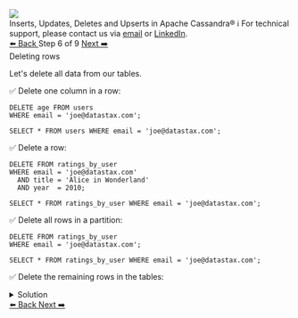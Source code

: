 <!-- TOP -->
<div class="top">
  <img src="https://datastax-academy.github.io/katapod-shared-assets/images/ds-academy-logo.svg" />
  <div class="scenario-title-section">
    <span class="scenario-title">Inserts, Updates, Deletes and Upserts in Apache Cassandra®</span>
    <span class="scenario-subtitle">ℹ️ For technical support, please contact us via <a href="mailto:aleksandr.volochnev@datastax.com">email</a> or <a href="https://dtsx.io/aleks">LinkedIn</a>.</span>
  </div>
</div>

<!-- NAVIGATION -->
<div id="navigation-top" class="navigation-top">
 <a href='command:katapod.loadPage?[{"step":"step5-astra"}]'
   class="btn btn-dark navigation-top-left">⬅️ Back
 </a>
<span class="step-count"> Step 6 of 9</span>
 <a href='command:katapod.loadPage?[{"step":"step7-astra"}]' 
    class="btn btn-dark navigation-top-right">Next ➡️
  </a>
</div>

<!-- CONTENT -->

<div class="step-title">Deleting rows</div>

Let's delete all data from our tables.

✅ Delete one column in a row:
```
DELETE age FROM users
WHERE email = 'joe@datastax.com';

SELECT * FROM users WHERE email = 'joe@datastax.com';
```

✅ Delete a row:
```
DELETE FROM ratings_by_user
WHERE email = 'joe@datastax.com'
  AND title = 'Alice in Wonderland'
  AND year  = 2010;
  
SELECT * FROM ratings_by_user WHERE email = 'joe@datastax.com';
```

✅ Delete all rows in a partition:
```
DELETE FROM ratings_by_user
WHERE email = 'joe@datastax.com';
  
SELECT * FROM ratings_by_user WHERE email = 'joe@datastax.com';
```

✅ Delete the remaining rows in the tables:
<details>
  <summary>Solution</summary>

```
SELECT * FROM users;
SELECT * FROM ratings_by_user;

DELETE FROM users
WHERE email = 'joe@datastax.com';
DELETE FROM users
WHERE email = 'jen@datastax.com';
DELETE FROM ratings_by_user
WHERE email = 'jen@datastax.com';

SELECT * FROM users;
SELECT * FROM ratings_by_user;
```

</details>

<!-- NAVIGATION -->
<div id="navigation-bottom" class="navigation-bottom">
 <a href='command:katapod.loadPage?[{"step":"step5-astra"}]'
   class="btn btn-dark navigation-bottom-left">⬅️ Back
 </a>
 <a href='command:katapod.loadPage?[{"step":"step7-astra"}]'
    class="btn btn-dark navigation-bottom-right">Next ➡️
  </a>
</div>


